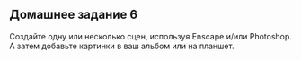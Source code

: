 ## Домашнее задание 6

Создайте одну или несколько сцен, используя Enscape и/или Photoshop. А затем добавьте картинки в ваш альбом или на планшет.
